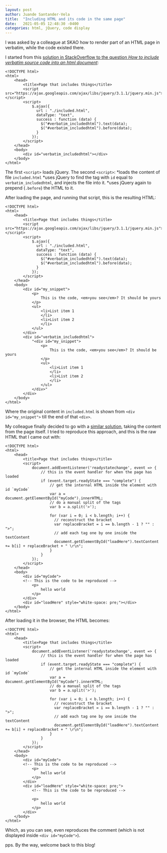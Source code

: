 ```yaml
---
layout: post
author: Juande Santander-Vela
title:  "Including HTML and its code in the same page"
date:   2021-05-05 12:48:30 -0400
categories: html, jQuery, code display
---
```


I was asked by a colleague at SKAO how to render part of an HTML page in verbatim, while the code existed there.

I started from this [solution in StackOverflow to the question *How to include verbatim source code into an html document*][1]:

[1]: https://stackoverflow.com/questions/40445310/how-to-include-verbatim-source-code-into-an-html-document "How to include verbatim source code into an html document"

    <!DOCTYPE html>
    <html>
        <head>
            <title>Page that includes things</title>
            <script src="https://ajax.googleapis.com/ajax/libs/jquery/3.1.1/jquery.min.js"></script>
            <script>
                $.ajax({
                  url : "./included.html",
                  dataType: "text",
                  success : function (data) {
                    $("#verbatim_includedhtml").text(data);
                    $("#verbatim_includedhtml").before(data);
                  }
                });
            </script>
        </head>
        <body>
            <div id="verbatim_includedhtml"></div>
        </body>
    </html>

The first `<script>` loads jQuery. The second `<script>`:
*loads the content of file `included.html`
*uses jQuery to find the tag with `id` equal to `verbatim_includedhtml`, and injects the file into it.
*uses jQuery again to prepend (`.before`) the HTML to it.
    
After loading the page, and running that script, this is the resulting HTML:

    <!DOCTYPE html>
    <html>
        <head>
            <title>Page that includes things</title>
            <script src="https://ajax.googleapis.com/ajax/libs/jquery/3.1.1/jquery.min.js"></script>
            <script>
                $.ajax({
                  url : "./included.html",
                  dataType: "text",
                  success : function (data) {
                    $("#verbatim_includedhtml").text(data);
                    $("#verbatim_includedhtml").before(data);
                  }
                });
            </script>
        </head>
        <body>
            <div id="my_snippet">
                <p>
                    This is the code, <em>you see</em>? It should be yours
                </p>
                <ul>
                    <li>List item 1
                    </li>
                    <li>List item 2
                    </li>
                </ul>
            </div>
            <div id="verbatim_includedhtml">
                "<div id="my_snippet">
                    <p>
                        This is the code, <em>you see</em>? It should be yours
                    </p>
                    <ul>
                        <li>List item 1
                        </li>
                        <li>List item 2
                        </li>
                    </ul>
                </div>"
            </div>
        </body>
    </html>

Where the original content in `included.html` is shown from `<div id="my_snippet">` till the end of that `<div>`.

My colleague finally decided to go with a [similar solution][2], taking the content from the page itself. I tried to reproduce this approach, and this is the raw HTML that I came out with:

[2]: https://jsfiddle.net/wphps3od/ "JSFiddle playground: displaying verbatim code from a tag"


    <!DOCTYPE html>
    <html>
        <head>
            <title>Page that includes things</title>
            <script>
                document.addEventListener('readystatechange', event => { 
                    // this is the event handler for when the page has loaded 
                    if (event.target.readyState === "complete") {
                        // get the internal HTML inside the element with id `myCode`
                        var a = document.getElementById("myCode").innerHTML;
                        // do a manual split of the tags
                        var b = a.split('>');

                        for (var i = 0; i < b.length; i++) {
                          // reconstruct the bracket
                          var replaceBracket = i == b.length - 1 ? "" : ">";
                          // add each tag one by one inside the textContent
                          document.getElementById("loadHere").textContent += b[i] + replaceBracket + " \r\n";
                        }
                    }
                });
            </script>
        </head>
        <body>
            <div id="myCode">
            <!-- This is the code to be reproduced -->
                <p>
                    hello world
                </p>
            </div>
            <div id="loadHere" style="white-space: pre;"></div>
        </body>
    </html>

After loading it in the browser, the HTML becomes:

    <!DOCTYPE html>
    <html>
        <head>
            <title>Page that includes things</title>
            <script>
                document.addEventListener('readystatechange', event => { 
                    // this is the event handler for when the page has loaded 
                    if (event.target.readyState === "complete") {
                        // get the internal HTML inside the element with id `myCode`
                        var a = document.getElementById("myCode").innerHTML;
                        // do a manual split of the tags
                        var b = a.split('>');

                        for (var i = 0; i < b.length; i++) {
                          // reconstruct the bracket
                          var replaceBracket = i == b.length - 1 ? "" : ">";
                          // add each tag one by one inside the textContent
                          document.getElementById("loadHere").textContent += b[i] + replaceBracket + " \r\n";
                        }
                    }
                });
            </script>
        </head>
        <body>
            <div id="myCode">
            <!-- This is the code to be reproduced -->
                <p>
                    hello world
                </p>
            </div>
            <div id="loadHere" style="white-space: pre;">
                <!-- This is the code to be reproduced -->
                
                <p>
                    hello world
                </p>
            </div>
        </body>
    </html>

Which, as you can see, even reproduces the comment (which is not displayed inside `<div id="myCode">`).

pps. By the way, welcome back to this blog!